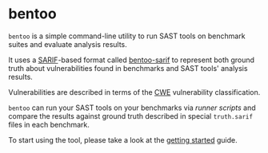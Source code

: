 # bentoo

`bentoo` is a simple command-line utility to run SAST tools on benchmark suites and evaluate analysis results.

It uses a [SARIF](https://sarifweb.azurewebsites.net/)-based format called [bentoo-sarif](docs/bentoo-sarif/format.md)
to represent both ground truth about vulnerabilities found in benchmarks and SAST tools' analysis results.

Vulnerabilities are described in terms of the [CWE](https://cwe.mitre.org/) vulnerability classification.

`bentoo` can run your SAST tools on your benchmarks via *runner scripts* and compare the results against ground truth
described in special `truth.sarif` files in each benchmark.

To start using the tool, please take a look at the [getting started](docs/general/getting_started.md) guide.
